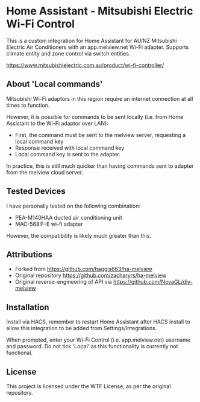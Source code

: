 # Home Assistant - Mitsubishi Electric Wi-Fi Control

This is a custom integration for Home Assistant for AU/NZ Mitsubishi Electric Air Conditioners with an app.melview.net Wi-Fi adapter.
Supports climate entity and zone control via switch entities.

https://www.mitsubishielectric.com.au/product/wi-fi-controller/

## About 'Local commands'
Mitsubishi Wi-Fi adaptors in this region require an internet connection at all times to function.

However, it is possible for commands to be sent locally (i.e. from Home Assistant to the Wi-Fi adaptor over LAN):
 - First, the command must be sent to the melview server, requesting a local command key
 - Response received with local command key
 - Local command key is sent to the adapter.

In practice, this is still much quicker than having commands sent to adapter from the melview cloud server.

## Tested Devices
I have personally tested on the following combination:
 - PEA-M140HAA ducted air conditioning unit
 - MAC-568IF-E wi-fi adapter

However, the compatibility is likely much greater than this.

## Attributions
 - Forked from https://github.com/haggis663/ha-melview
 - Original repository https://github.com/zacharyrs/ha-melview
 - Original reverse-engineering of API via https://github.com/NovaGL/diy-melview

## Installation
Install via HACS, remember to restart Home Assistant after HACS install to allow this integration to be added from Settings/Integrations. 

When prompted, enter your Wi-Fi Control (i.e. app.melview.net) username and password.
Do not tick 'Local' as this functionality is currently not functional.

## License
This project is licensed under the WTF License, as per the original repository.
